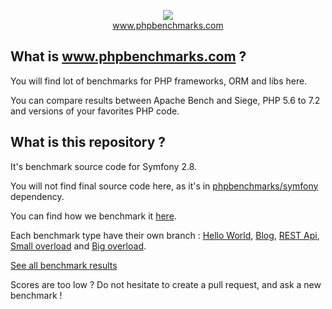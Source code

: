 <p align="center">
  <img src="http://www.phpbenchmarks.com/images/logo_github.png">
  <br>
  <a href="http://www.phpbenchmarks.com" target="_blank">www.phpbenchmarks.com</a>
</p>

## What is www.phpbenchmarks.com ?

You will find lot of benchmarks for PHP frameworks, ORM and libs here.

You can compare results between Apache Bench and Siege, PHP 5.6 to 7.2 and versions of your favorites PHP code.

## What is this repository ?

It's benchmark source code for Symfony 2.8.

You will not find final source code here, as it's in [phpbenchmarks/symfony](https://github.com/phpbenchmarks/symfony/tree/1.0.0) dependency.

You can find how we benchmark it [here](http://www.phpbenchmarks.com/en/benchmark-protocol).

Each benchmark type have their own branch :
[Hello World](https://github.com/phpbenchmarks/symfony-2-8/tree/helloworld),
[Blog](https://github.com/phpbenchmarks/symfony-2-8/tree/blog),
[REST Api](https://github.com/phpbenchmarks/symfony-2-8/tree/restapi),
[Small overload](https://github.com/phpbenchmarks/symfony-2-8/tree/smalloverload)
and [Big overload](https://github.com/phpbenchmarks/symfony-2-8/tree/bigoverload).

[See all benchmark results](http://www.phpbenchmarks.com/en/benchmark/apache-bench/php-7.2/symfony-2.8.html)

Scores are too low ? Do not hesitate to create a pull request, and ask a new benchmark !
